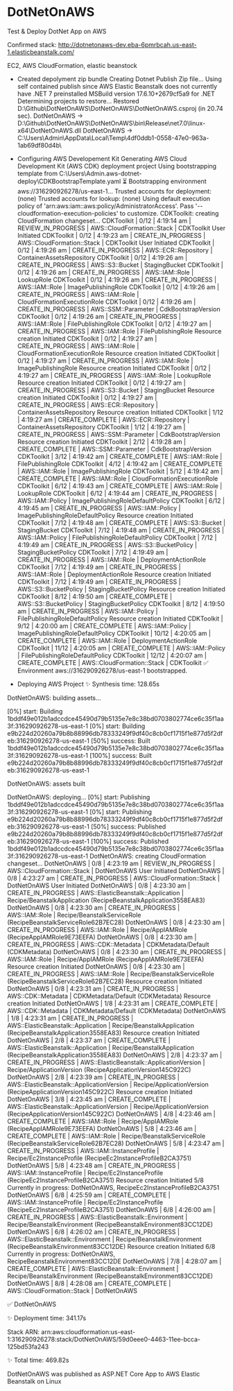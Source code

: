 # DotNetOnAWS
Test &amp; Deploy DotNet App on AWS

Confirmed stack: http://dotnetonaws-dev.eba-6pmrbcah.us-east-1.elasticbeanstalk.com/

EC2, AWS CloudFormation, elastic beanstock

- Created depolyment zip bundle
Creating Dotnet Publish Zip file...
Using self contained publish since AWS Elastic Beanstalk does not currently have .NET 7 preinstalled
MSBuild version 17.6.10+2679cf5a9 for .NET
  Determining projects to restore...
  Restored D:\Github\DotNetOnAWS\DotNetOnAWS\DotNetOnAWS.csproj (in 20.74 sec).
  DotNetOnAWS -> D:\Github\DotNetOnAWS\DotNetOnAWS\bin\Release\net7.0\linux-x64\DotNetOnAWS.dll
  DotNetOnAWS -> C:\Users\Admin\AppData\Local\Temp\4df0ddb1-0558-47e0-963a-1ab69df80d4b\

- Configuring AWS Developement Kit
  Generating AWS Cloud Development Kit (AWS CDK) deployment project
Using bootstrapping template from C:\Users\Admin\.aws-dotnet-deploy\CDKBootstrapTemplate.yaml
 ⏳  Bootstrapping environment aws://316290926278/us-east-1...
Trusted accounts for deployment: (none)
Trusted accounts for lookup: (none)
Using default execution policy of 'arn:aws:iam::aws:policy/AdministratorAccess'. Pass '--cloudformation-execution-policies' to customize.
CDKToolkit: creating CloudFormation changeset...
CDKToolkit |  0/12 | 4:19:14 am | REVIEW_IN_PROGRESS   | AWS::CloudFormation::Stack | CDKToolkit User Initiated
CDKToolkit |  0/12 | 4:19:23 am | CREATE_IN_PROGRESS   | AWS::CloudFormation::Stack | CDKToolkit User Initiated
CDKToolkit |  0/12 | 4:19:26 am | CREATE_IN_PROGRESS   | AWS::ECR::Repository    | ContainerAssetsRepository 
CDKToolkit |  0/12 | 4:19:26 am | CREATE_IN_PROGRESS   | AWS::S3::Bucket         | StagingBucket 
CDKToolkit |  0/12 | 4:19:26 am | CREATE_IN_PROGRESS   | AWS::IAM::Role          | LookupRole 
CDKToolkit |  0/12 | 4:19:26 am | CREATE_IN_PROGRESS   | AWS::IAM::Role          | ImagePublishingRole 
CDKToolkit |  0/12 | 4:19:26 am | CREATE_IN_PROGRESS   | AWS::IAM::Role          | CloudFormationExecutionRole 
CDKToolkit |  0/12 | 4:19:26 am | CREATE_IN_PROGRESS   | AWS::SSM::Parameter     | CdkBootstrapVersion 
CDKToolkit |  0/12 | 4:19:26 am | CREATE_IN_PROGRESS   | AWS::IAM::Role          | FilePublishingRole 
CDKToolkit |  0/12 | 4:19:27 am | CREATE_IN_PROGRESS   | AWS::IAM::Role          | FilePublishingRole Resource creation Initiated
CDKToolkit |  0/12 | 4:19:27 am | CREATE_IN_PROGRESS   | AWS::IAM::Role          | CloudFormationExecutionRole Resource creation Initiated
CDKToolkit |  0/12 | 4:19:27 am | CREATE_IN_PROGRESS   | AWS::IAM::Role          | ImagePublishingRole Resource creation Initiated
CDKToolkit |  0/12 | 4:19:27 am | CREATE_IN_PROGRESS   | AWS::IAM::Role          | LookupRole Resource creation Initiated
CDKToolkit |  0/12 | 4:19:27 am | CREATE_IN_PROGRESS   | AWS::S3::Bucket         | StagingBucket Resource creation Initiated
CDKToolkit |  0/12 | 4:19:27 am | CREATE_IN_PROGRESS   | AWS::ECR::Repository    | ContainerAssetsRepository Resource creation Initiated
CDKToolkit |  1/12 | 4:19:27 am | CREATE_COMPLETE      | AWS::ECR::Repository    | ContainerAssetsRepository 
CDKToolkit |  1/12 | 4:19:27 am | CREATE_IN_PROGRESS   | AWS::SSM::Parameter     | CdkBootstrapVersion Resource creation Initiated
CDKToolkit |  2/12 | 4:19:28 am | CREATE_COMPLETE      | AWS::SSM::Parameter     | CdkBootstrapVersion 
CDKToolkit |  3/12 | 4:19:42 am | CREATE_COMPLETE      | AWS::IAM::Role          | FilePublishingRole 
CDKToolkit |  4/12 | 4:19:42 am | CREATE_COMPLETE      | AWS::IAM::Role          | ImagePublishingRole 
CDKToolkit |  5/12 | 4:19:42 am | CREATE_COMPLETE      | AWS::IAM::Role          | CloudFormationExecutionRole 
CDKToolkit |  6/12 | 4:19:43 am | CREATE_COMPLETE      | AWS::IAM::Role          | LookupRole 
CDKToolkit |  6/12 | 4:19:44 am | CREATE_IN_PROGRESS   | AWS::IAM::Policy        | ImagePublishingRoleDefaultPolicy 
CDKToolkit |  6/12 | 4:19:45 am | CREATE_IN_PROGRESS   | AWS::IAM::Policy        | ImagePublishingRoleDefaultPolicy Resource creation Initiated
CDKToolkit |  7/12 | 4:19:48 am | CREATE_COMPLETE      | AWS::S3::Bucket         | StagingBucket 
CDKToolkit |  7/12 | 4:19:48 am | CREATE_IN_PROGRESS   | AWS::IAM::Policy        | FilePublishingRoleDefaultPolicy 
CDKToolkit |  7/12 | 4:19:49 am | CREATE_IN_PROGRESS   | AWS::S3::BucketPolicy   | StagingBucketPolicy 
CDKToolkit |  7/12 | 4:19:49 am | CREATE_IN_PROGRESS   | AWS::IAM::Role          | DeploymentActionRole 
CDKToolkit |  7/12 | 4:19:49 am | CREATE_IN_PROGRESS   | AWS::IAM::Role          | DeploymentActionRole Resource creation Initiated
CDKToolkit |  7/12 | 4:19:49 am | CREATE_IN_PROGRESS   | AWS::S3::BucketPolicy   | StagingBucketPolicy Resource creation Initiated
CDKToolkit |  8/12 | 4:19:50 am | CREATE_COMPLETE      | AWS::S3::BucketPolicy   | StagingBucketPolicy 
CDKToolkit |  8/12 | 4:19:50 am | CREATE_IN_PROGRESS   | AWS::IAM::Policy        | FilePublishingRoleDefaultPolicy Resource creation Initiated
CDKToolkit |  9/12 | 4:20:00 am | CREATE_COMPLETE      | AWS::IAM::Policy        | ImagePublishingRoleDefaultPolicy 
CDKToolkit | 10/12 | 4:20:05 am | CREATE_COMPLETE      | AWS::IAM::Role          | DeploymentActionRole 
CDKToolkit | 11/12 | 4:20:05 am | CREATE_COMPLETE      | AWS::IAM::Policy        | FilePublishingRoleDefaultPolicy 
CDKToolkit | 12/12 | 4:20:07 am | CREATE_COMPLETE      | AWS::CloudFormation::Stack | CDKToolkit 
 ✅  Environment aws://316290926278/us-east-1 bootstrapped.



- Deploying AWS Project
✨  Synthesis time: 128.65s

DotNetOnAWS: building assets...

[0%] start: Building 1bddf49e012b1adccdce45490d79b5135e7e8c38bd0703802774ce6c35f1aa3f:316290926278-us-east-1
[0%] start: Building e9b224d20260a79b8b88996db78333249f9df40c8cb0cf1715f1e877d5f2dfeb:316290926278-us-east-1
[50%] success: Built 1bddf49e012b1adccdce45490d79b5135e7e8c38bd0703802774ce6c35f1aa3f:316290926278-us-east-1
[100%] success: Built e9b224d20260a79b8b88996db78333249f9df40c8cb0cf1715f1e877d5f2dfeb:316290926278-us-east-1

DotNetOnAWS: assets built

DotNetOnAWS: deploying...
[0%] start: Publishing 1bddf49e012b1adccdce45490d79b5135e7e8c38bd0703802774ce6c35f1aa3f:316290926278-us-east-1
[0%] start: Publishing e9b224d20260a79b8b88996db78333249f9df40c8cb0cf1715f1e877d5f2dfeb:316290926278-us-east-1
[50%] success: Published e9b224d20260a79b8b88996db78333249f9df40c8cb0cf1715f1e877d5f2dfeb:316290926278-us-east-1
[100%] success: Published 1bddf49e012b1adccdce45490d79b5135e7e8c38bd0703802774ce6c35f1aa3f:316290926278-us-east-1
DotNetOnAWS: creating CloudFormation changeset...
DotNetOnAWS | 0/8 | 4:23:19 am | REVIEW_IN_PROGRESS   | AWS::CloudFormation::Stack                | DotNetOnAWS User Initiated
DotNetOnAWS | 0/8 | 4:23:27 am | CREATE_IN_PROGRESS   | AWS::CloudFormation::Stack                | DotNetOnAWS User Initiated
DotNetOnAWS | 0/8 | 4:23:30 am | CREATE_IN_PROGRESS   | AWS::ElasticBeanstalk::Application        | Recipe/BeanstalkApplication (RecipeBeanstalkApplication3558EA83) 
DotNetOnAWS | 0/8 | 4:23:30 am | CREATE_IN_PROGRESS   | AWS::IAM::Role                            | Recipe/BeanstalkServiceRole (RecipeBeanstalkServiceRole62B7EC28) 
DotNetOnAWS | 0/8 | 4:23:30 am | CREATE_IN_PROGRESS   | AWS::IAM::Role                            | Recipe/AppIAMRole (RecipeAppIAMRole9E73EEFA) 
DotNetOnAWS | 0/8 | 4:23:30 am | CREATE_IN_PROGRESS   | AWS::CDK::Metadata                        | CDKMetadata/Default (CDKMetadata) 
DotNetOnAWS | 0/8 | 4:23:30 am | CREATE_IN_PROGRESS   | AWS::IAM::Role                            | Recipe/AppIAMRole (RecipeAppIAMRole9E73EEFA) Resource creation Initiated
DotNetOnAWS | 0/8 | 4:23:30 am | CREATE_IN_PROGRESS   | AWS::IAM::Role                            | Recipe/BeanstalkServiceRole (RecipeBeanstalkServiceRole62B7EC28) Resource creation Initiated
DotNetOnAWS | 0/8 | 4:23:31 am | CREATE_IN_PROGRESS   | AWS::CDK::Metadata                        | CDKMetadata/Default (CDKMetadata) Resource creation Initiated
DotNetOnAWS | 1/8 | 4:23:31 am | CREATE_COMPLETE      | AWS::CDK::Metadata                        | CDKMetadata/Default (CDKMetadata) 
DotNetOnAWS | 1/8 | 4:23:31 am | CREATE_IN_PROGRESS   | AWS::ElasticBeanstalk::Application        | Recipe/BeanstalkApplication (RecipeBeanstalkApplication3558EA83) Resource creation Initiated
DotNetOnAWS | 2/8 | 4:23:37 am | CREATE_COMPLETE      | AWS::ElasticBeanstalk::Application        | Recipe/BeanstalkApplication (RecipeBeanstalkApplication3558EA83) 
DotNetOnAWS | 2/8 | 4:23:37 am | CREATE_IN_PROGRESS   | AWS::ElasticBeanstalk::ApplicationVersion | Recipe/ApplicationVersion (RecipeApplicationVersion145C922C) 
DotNetOnAWS | 2/8 | 4:23:39 am | CREATE_IN_PROGRESS   | AWS::ElasticBeanstalk::ApplicationVersion | Recipe/ApplicationVersion (RecipeApplicationVersion145C922C) Resource creation Initiated
DotNetOnAWS | 3/8 | 4:23:45 am | CREATE_COMPLETE      | AWS::ElasticBeanstalk::ApplicationVersion | Recipe/ApplicationVersion (RecipeApplicationVersion145C922C) 
DotNetOnAWS | 4/8 | 4:23:46 am | CREATE_COMPLETE      | AWS::IAM::Role                            | Recipe/AppIAMRole (RecipeAppIAMRole9E73EEFA) 
DotNetOnAWS | 5/8 | 4:23:46 am | CREATE_COMPLETE      | AWS::IAM::Role                            | Recipe/BeanstalkServiceRole (RecipeBeanstalkServiceRole62B7EC28) 
DotNetOnAWS | 5/8 | 4:23:47 am | CREATE_IN_PROGRESS   | AWS::IAM::InstanceProfile                 | Recipe/Ec2InstanceProfile (RecipeEc2InstanceProfileB2CA3751) 
DotNetOnAWS | 5/8 | 4:23:48 am | CREATE_IN_PROGRESS   | AWS::IAM::InstanceProfile                 | Recipe/Ec2InstanceProfile (RecipeEc2InstanceProfileB2CA3751) Resource creation Initiated
5/8 Currently in progress: DotNetOnAWS, RecipeEc2InstanceProfileB2CA3751
DotNetOnAWS | 6/8 | 4:25:59 am | CREATE_COMPLETE      | AWS::IAM::InstanceProfile                 | Recipe/Ec2InstanceProfile (RecipeEc2InstanceProfileB2CA3751) 
DotNetOnAWS | 6/8 | 4:26:00 am | CREATE_IN_PROGRESS   | AWS::ElasticBeanstalk::Environment        | Recipe/BeanstalkEnvironment (RecipeBeanstalkEnvironment83CC12DE) 
DotNetOnAWS | 6/8 | 4:26:02 am | CREATE_IN_PROGRESS   | AWS::ElasticBeanstalk::Environment        | Recipe/BeanstalkEnvironment (RecipeBeanstalkEnvironment83CC12DE) Resource creation Initiated
6/8 Currently in progress: DotNetOnAWS, RecipeBeanstalkEnvironment83CC12DE
DotNetOnAWS | 7/8 | 4:28:07 am | CREATE_COMPLETE      | AWS::ElasticBeanstalk::Environment        | Recipe/BeanstalkEnvironment (RecipeBeanstalkEnvironment83CC12DE) 
DotNetOnAWS | 8/8 | 4:28:08 am | CREATE_COMPLETE      | AWS::CloudFormation::Stack                | DotNetOnAWS 

 ✅  DotNetOnAWS

✨  Deployment time: 341.17s

Stack ARN:
arn:aws:cloudformation:us-east-1:316290926278:stack/DotNetOnAWS/59d0eee0-4463-11ee-bcca-125bd53fa243

✨  Total time: 469.82s




DotNetOnAWS was published as ASP.NET Core App to AWS Elastic Beanstalk on Linux
  
